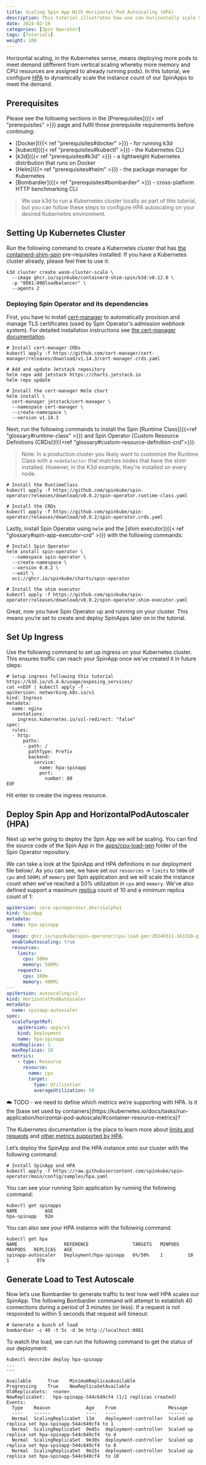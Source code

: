 ```yaml
---
title: Scaling Spin App With Horizontal Pod Autoscaling (HPA)
description: This tutorial illustrates how one can horizontally scale Spin Apps in Kubernetes using Horizontal Pod Autscaling (HPA)
date: 2024-02-16
categories: [Spin Operator]
tags: [Tutorials]
weight: 100
---
```


Horizontal scaling, in the Kubernetes sense, means deploying more pods to meet demand (different from vertical scaling whereby more memory and CPU resources are assigned to already running pods). In this tutorial, we configure [HPA](https://kubernetes.io/docs/tasks/run-application/horizontal-pod-autoscale/) to dynamically scale the instance count of our SpinApps to meet the demand.

## Prerequisites

Please see the following sections in the [Prerequisites]({{< ref "prerequisites" >}}) page and fulfil those prerequisite requirements before continuing:

- [Docker]({{< ref "prerequisites#docker" >}}) - for running k3d
- [kubectl]({{< ref "prerequisites#kubectl" >}}) - the Kubernetes CLI
- [k3d]({{< ref "prerequisites#k3d" >}}) - a lightweight Kubernetes distribution that runs on Docker
- [Helm]({{< ref "prerequisites#helm" >}}) - the package manager for Kubernetes
- [Bombardier]({{< ref "prerequisites#bombardier" >}}) - cross-platform HTTP benchmarking CLI

> We use k3d to run a Kubernetes cluster locally as part of this tutorial, but you can follow these steps to configure HPA autoscaling on your desired Kubernetes environment.

## Setting Up Kubernetes Cluster

Run the following command to create a Kubernetes cluster that has [the containerd-shim-spin](https://github.com/spinkube/containerd-shim-spin) pre-requisites installed: If you have a Kubernetes cluster already, please feel free to use it:

```console
k3d cluster create wasm-cluster-scale \
  --image ghcr.io/spinkube/containerd-shim-spin/k3d:v0.12.0 \
  -p "8081:80@loadbalancer" \
  --agents 2
```

### Deploying Spin Operator and its dependencies

First, you have to install [cert-manager](https://github.com/cert-manager/cert-manager) to automatically provision and manage TLS certificates (used by Spin Operator's admission webhook system). For detailed installation instructions see [the cert-manager documentation](https://cert-manager.io/docs/installation/).

```console
# Install cert-manager CRDs
kubectl apply -f https://github.com/cert-manager/cert-manager/releases/download/v1.14.3/cert-manager.crds.yaml

# Add and update Jetstack repository
helm repo add jetstack https://charts.jetstack.io
helm repo update

# Install the cert-manager Helm chart
helm install \
  cert-manager jetstack/cert-manager \
  --namespace cert-manager \
  --create-namespace \
  --version v1.14.3
```

Next, run the following commands to install the Spin [Runtime Class]({{<ref "glossary#runtime-class" >}}) and Spin Operator [Custom Resource Definitions (CRDs)]({{<ref "glossary#custom-resource-definition-crd">}}):

> Note: In a production cluster you likely want to customize the Runtime Class with a `nodeSelector` that matches nodes that have the shim installed. However, in the K3d example, they're installed on every node. 

```console
# Install the RuntimeClass
kubectl apply -f https://github.com/spinkube/spin-operator/releases/download/v0.0.2/spin-operator.runtime-class.yaml

# Install the CRDs
kubectl apply -f https://github.com/spinkube/spin-operator/releases/download/v0.0.2/spin-operator.crds.yaml
```

Lastly, install Spin Operator using `helm` and the [shim executor]({{< ref "glossary#spin-app-executor-crd" >}}) with the following commands:

```console
# Install Spin Operator
helm install spin-operator \
  --namespace spin-operator \
  --create-namespace \
  --version 0.0.2 \
  --wait \
  oci://ghcr.io/spinkube/charts/spin-operator

# Install the shim executor
kubectl apply -f https://github.com/spinkube/spin-operator/releases/download/v0.0.2/spin-operator.shim-executor.yaml
```

Great, now you have Spin Operator up and running on your cluster. This means you’re set to create and deploy SpinApps later on in the tutorial.

## Set Up Ingress

Use the following command to set up ingress on your Kubernetes cluster. This ensures traffic can reach your SpinApp once we’ve created it in future steps:

```console
# Setup ingress following this tutorial https://k3d.io/v5.4.6/usage/exposing_services/
cat <<EOF | kubectl apply -f -
apiVersion: networking.k8s.io/v1
kind: Ingress
metadata:
  name: nginx
  annotations:
    ingress.kubernetes.io/ssl-redirect: "false"
spec:
  rules:
  - http:
      paths:
      - path: /
        pathType: Prefix
        backend:
          service:
            name: hpa-spinapp
            port:
              number: 80
EOF
```

Hit enter to create the ingress resource.

## Deploy Spin App and HorizontalPodAutoscaler (HPA)

Next up we’re going to deploy the Spin App we will be scaling. You can find the source code of the Spin App in the [apps/cpu-load-gen](https://github.com/spinkube/spin-operator/tree/hpa-tutorial/apps/cpu-load-gen) folder of the Spin Operator repository.

We can take a look at the SpinApp and HPA definitions in our deployment file below/. As you can see, we have set our `resources` -> `limits` to `500m` of `cpu` and `500Mi` of `memory` per Spin application and we will scale the instance count when we’ve reached a 50% utilization in `cpu` and `memory`. We’ve also defined support a maximum [replica](https://kubernetes.io/docs/concepts/workloads/controllers/deployment/#replicas) count of 10 and a minimum replica count of 1:

```yaml
apiVersion: core.spinoperator.dev/v1alpha1
kind: SpinApp
metadata:
  name: hpa-spinapp
spec:
  image: ghcr.io/spinkube/spin-operator/cpu-load-gen:20240311-163328-g1121986
  enableAutoscaling: true
  resources:
    limits:
      cpu: 500m
      memory: 500Mi
    requests:
      cpu: 100m
      memory: 400Mi
---
apiVersion: autoscaling/v2
kind: HorizontalPodAutoscaler
metadata:
  name: spinapp-autoscaler
spec:
  scaleTargetRef:
    apiVersion: apps/v1
    kind: Deployment
    name: hpa-spinapp
  minReplicas: 1
  maxReplicas: 10
  metrics:
    - type: Resource
      resource:
        name: cpu
        target:
          type: Utilization
          averageUtilization: 50
```

<aside>
☁️ TODO - we need to define which metrics we’re supporting with HPA. Is it the [base set used by containers](https://kubernetes.io/docs/tasks/run-application/horizontal-pod-autoscale/#container-resource-metrics)?
</aside>

The Kubernetes documentation is the place to learn more about [limits and requests](https://kubernetes.io/docs/concepts/configuration/manage-resources-containers/#requests-and-limits) and [other metrics supported by HPA](https://kubernetes.io/docs/tasks/run-application/horizontal-pod-autoscale/#container-resource-metrics).

Let’s deploy the SpinApp and the HPA instance onto our cluster with the following command:

```console
# Install SpinApp and HPA
kubectl apply -f https://raw.githubusercontent.com/spinkube/spin-operator/main/config/samples/hpa.yaml
```

You can see your running Spin application by running the following command:

```console
kubectl get spinapps
NAME          AGE
hpa-spinapp   92m
```

You can also see your HPA instance with the following command:

```console
kubectl get hpa
NAME                 REFERENCE                TARGETS   MINPODS   MAXPODS   REPLICAS   AGE
spinapp-autoscaler   Deployment/hpa-spinapp   6%/50%    1         10        1          97m
```

## Generate Load to Test Autoscale

Now let’s use Bombardier to generate traffic to test how well HPA scales our SpinApp. The following Bombardier command will attempt to establish 40 connections during a period of 3 minutes (or less). If a request is not responded to within 5 seconds that request will timeout:

```console
# Generate a bunch of load
bombardier -c 40 -t 5s -d 3m http://localhost:8081
```

To watch the load, we can run the following command to get the status of our deployment:

```console
kubectl describe deploy hpa-spinapp
...
---

Available      True    MinimumReplicasAvailable
Progressing    True    NewReplicaSetAvailable
OldReplicaSets:  <none>
NewReplicaSet:   hpa-spinapp-544c649cf4 (1/1 replicas created)
Events:
  Type    Reason             Age    From                   Message
  ----    ------             ----   ----                   -------
  Normal  ScalingReplicaSet  11m    deployment-controller  Scaled up replica set hpa-spinapp-544c649cf4 to 1
  Normal  ScalingReplicaSet  9m45s  deployment-controller  Scaled up replica set hpa-spinapp-544c649cf4  to 4
  Normal  ScalingReplicaSet  9m30s  deployment-controller  Scaled up replica set hpa-spinapp-544c649cf4  to 8
  Normal  ScalingReplicaSet  9m15s  deployment-controller  Scaled up replica set hpa-spinapp-544c649cf4  to 10
```
